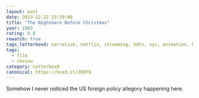 ```yaml
---
layout: post 
date: 2013-12-22 23:59:00
title: "The Nightmare Before Christmas"
year: 1993
rating: 0.8
rewatch: true
tags_letterboxd: narrative, netflix, streaming, hdtv, nyc, animation, Leah
tags:
  - film
  - review
category: Letterboxd
canonical: https://boxd.it/2bRT9
---
```


Somehow I never noticed the US foreign policy allegory happening here.